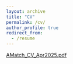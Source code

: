 ```yaml
---
layout: archive
title: "CV"
permalink: /cv/
author_profile: true
redirect_from:
  - /resume
---
```



[AMatch_CV_Apr2025.pdf](/files/AMatch_CV_Apr2025.pdf)

